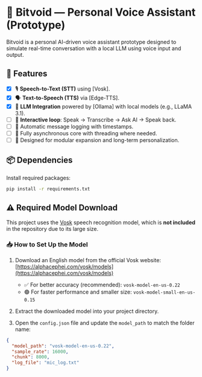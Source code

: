 # 🧠 Bitvoid — Personal Voice Assistant (Prototype)

Bitvoid is a personal AI-driven voice assistant prototype designed to simulate real-time conversation with a local LLM using voice input and output.

## 🎯 Features

* [X]  🎙️ **Speech-to-Text (STT)** using [Vosk].
* [X]  🗣️ **Text-to-Speech (TTS)** via [Edge-TTS].
* [X]  🤖 **LLM Integration** powered by [Ollama] with local models (e.g., LLaMA 3.1).
* [ ]  🔁 **Interactive loop**: Speak → Transcribe → Ask AI → Speak back.
* [ ]  💾 Automatic message logging with timestamps.
* [ ]  🔧 Fully asynchronous core with threading where needed.
* [ ]  🧩 Designed for modular expansion and long-term personalization.

## 📦 Dependencies

Install required packages:

```bash
pip install -r requirements.txt
```

## ⚠️ Required Model Download

This project uses the [Vosk](https://alphacephei.com/vosk/) speech recognition model, which is **not included** in the repository due to its large size.

### 📥 How to Set Up the Model

1. Download an English model from the official Vosk website:  
   [https://alphacephei.com/vosk/models](https://alphacephei.com/vosk/models)

   - ✅ For better accuracy (recommended): `vosk-model-en-us-0.22`  
   - 🟢 For faster performance and smaller size: `vosk-model-small-en-us-0.15`

2. Extract the downloaded model into your project directory.

3. Open the `config.json` file and update the `model_path` to match the folder name:

```json
{
  "model_path": "vosk-model-en-us-0.22",
  "sample_rate": 16000,
  "chunk": 8000,
  "log_file": "mic_log.txt"
}
